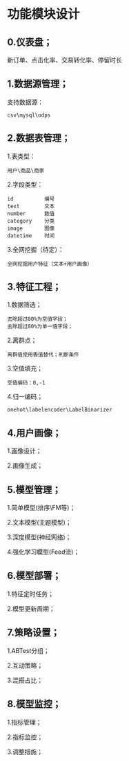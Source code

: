 # 功能模块设计

## 0.仪表盘；

新订单、点击化率、交易转化率、停留时长

## 1.数据源管理；

支持数据源：

    csv\mysql\odps

## 2.数据表管理；

1.表类型：

    用户\商品\商家

2.字段类型：

    id          编号
    text        文本
    number      数值
    category    分类
    image       图像
    datetime    时间

3.全网挖掘（待定）：

    全网挖掘用户特征（文本+用户画像）


## 3.特征工程；

1.数据筛选；

    去除超过80%为空值字段；
    去除超过80%为单一值字段；

2.离群点；

    离群值使用极值替代；判断条件

3.空值填充；

    空值编码：0,-1

4.归一编码；

    onehot\labelencoder\LabelBinarizer

## 4.用户画像；

1.画像设计；

2.画像生成；

## 5.模型管理；

1.简单模型(排序\FM等)；

2.文本模型(主题模型)；

3.深度模型(神经网络)；

4.强化学习模型(Feed流)；

## 6.模型部署；

1.特征定时任务；

2.模型更新周期；

## 7.策略设置；

1.ABTest分组；

2.互动策略；

3.混搭占比；

## 8.模型监控；

1.指标管理；

2.指标监控；

3.调整措施；
